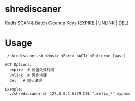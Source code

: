 # shrediscaner
Redis SCAN &amp; Batch Cleanup Keys (EXPIRE | UNLINK | DEL)

# Usage
```SHELL
./shrediscaner.sh <Host> <Port> <ACT> <Pattern> [pass]

ACT Options:
  expire  # 设置失效时间
  unlink  # 异步清理
  del   # 同步清理

Example:
  ./shrediscaner.sh 127.0.0.1 6379 DEL "prefix_*" mypass
```
